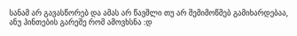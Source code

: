 სანამ არ გავასწორებ და ამას არ წავშლი თუ არ შემიმოწმებ გამიხარდებაა, ანუ ჰინთების გარეშე რომ ამოვხსნა :დ 
